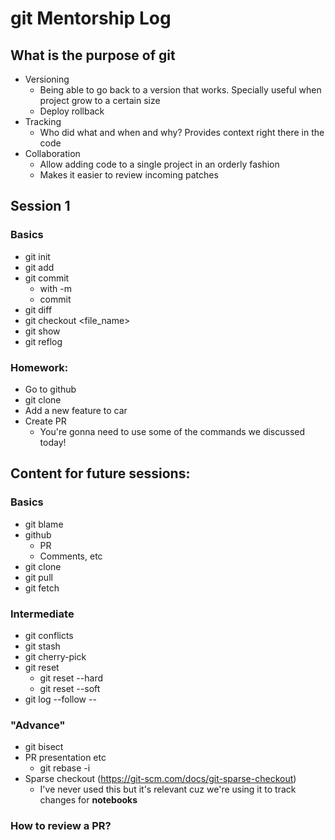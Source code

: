 # git Mentorship Log

## What is the purpose of git
- Versioning
  - Being able to go back to a version that works. Specially useful when project grow to a certain size
  - Deploy rollback
- Tracking
  - Who did what and when and why? Provides context right there in the code
- Collaboration
  - Allow adding code to a single project in an orderly fashion
  - Makes it easier to review incoming patches

## Session 1

### Basics
- git init
- git add
- git commit
  - with -m
  - commit
- git diff
- git checkout <file_name>
- git show <sha>
- git reflog

### Homework:
- Go to github <link>
- git clone <link>
- Add a new feature to car
- Create PR
  - You're gonna need to use some of the commands we discussed today!

## Content for future sessions:

### Basics
- git blame
- github
  - PR
  - Comments, etc
- git clone
- git pull
- git fetch

### Intermediate
- git conflicts
- git stash
- git cherry-pick
- git reset
  - git reset --hard
  - git reset --soft
- git log --follow -- <file>
  
### "Advance"
- git bisect
- PR presentation etc 
  - git rebase -i
- Sparse checkout (https://git-scm.com/docs/git-sparse-checkout)
  - I've never used this but it's relevant cuz we're using it to track changes for **notebooks**

### How to review a PR?